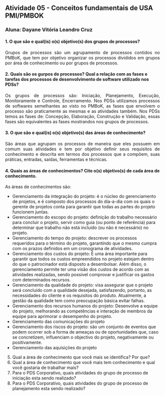 ## Atividade 05 - Conceitos fundamentais de USA PMI/PMBOK
### Aluna: Dayane Vitória Leandro Cruz

#### 1. O que são e qual(is) o(s) objetivo(s) dos grupos de processos?
<p style="text-align: justify;">Grupos de processos são um agrupamento de processos contidos no PMBoK, que tem por objetivo organizar
os processos divididos em grupos por área de conhecimento ou por grupos de processos. </p>

#### 2. Quais são os gurpos de processos? Qual a relação com as fases e tarefas dos processos de desenvolvimento de software utilizado nos PDSs?
<p style="text-align: justify;">Os grupos de processos são: Iniciação, Planejamento, Execução, Monitoramente e Controle, Encerramento. 
Nos PDSs utilizamos processos de softwares semelhantes ao visto no PMBoK, as fases que envolvem o processo são praticamente as mesmas
e as atividades também. Nos PDSs temos as fases de: Concepção, Elaboração, Construção e Validação, essas fases são equivalentes as fases
mostrandos nos grupos de processos. </p>

#### 3. O que são e qual(is) o(s) objetivo(s) das áreas de conhecimento?
<p style="text-align: justify;">São áreas que agrupam os processos de maneira que eles possuem em comum suas atividades e tem por objetivo definir seus requisitos de conhecimento e descrita em termos dos processos que a compõem, suas práticas, entradas, saídas, ferramentas
e técnicas. </p>

#### 4. Quais as áreas de conhecimentos? Cite o(s) objetivo(s) de cada área de conhecimento.
<p style="text-align: justify;"> As áreas de conhecimentos são: 

- Gerenciamento da integração do projeto: é o núcleo do gerenciamento de projetos, e é composto dos processos do dia-a-dia com os quais o gerente de projetos conta para garantir que todas as partes do projeto funcionem juntas.
- Gerenciamento do escopo do projeto: definição do trabalho necessário para concluir o projeto, servir como guia (ou ponto de referência) para determinar que trabalho não está incluído (ou não é necessário) no projeto.
- Gerenciamento do tempo do projeto:  descrever os processos requeridos para o término do projeto, garantindo que o mesmo cumpra com os prazos definidos em um cronograma de atividades.
- Gerenciamento dos custos do projeto: É uma área importante para garantir que todos os custos empreendidos no projeto estejam dentro do que o patrocinador está disposto a desembolsar. Além disso, o gerenciamento permite ter uma visão dos custos de acordo com as atividades realizadas, sendo possível comprovar e justificar os gastos com determinados recursos.
- Gerenciamento da qualidade do projeto: visa assegurar que o projeto será concluído com a qualidade desejada, satisfazendo, portanto, as necessidades do cliente e os requisitos do produto. Atualmente, a gestão da qualidade tem como preocupação básica evitar falhas.
- Gerenciamento dos recursos humanos do projeto: Desenvolve a equipe do projeto, melhorando as competências e interação de membros da equipe para aprimorar o desempenho do projeto. 
- Gerenciamento das comunicações do projeto
- Gerenciamento dos riscos do projeto: são um conjunto de eventos que podem ocorrer sob a forma de ameaças ou de oportunidades que, caso se concretizem, influenciam o objectivo do projeto, negativamente ou positivamente.
- Gerenciamento das aquisições do projeto
</p>

5. Qual a área de conhecimento que você mais se identifica? Por que?
6. Qual a área de conhecimento que você mais tem conhecimento e qual você gostaria de trabalhar mais?
7. Para o PDS Corporativo, quais atividades do grupo de processo de iniciação esta sendo realizado?
8. Para o PDS Corporativo, quais atividades do grupo de processo de planejamento esta sendo realizado?
